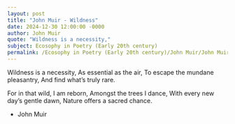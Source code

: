 ```yaml
---
layout: post
title: "John Muir - Wildness"
date: 2024-12-30 12:00:00 -0000
author: John Muir
quote: "Wildness is a necessity,"
subject: Ecosophy in Poetry (Early 20th century)
permalink: /Ecosophy in Poetry (Early 20th century)/John Muir/John Muir - Wildness
---
```


Wildness is a necessity,
As essential as the air,
To escape the mundane pleasantry,
And find what’s truly rare.

For in that wild, I am reborn,
Amongst the trees I dance,
With every new day’s gentle dawn,
Nature offers a sacred chance.

- John Muir
